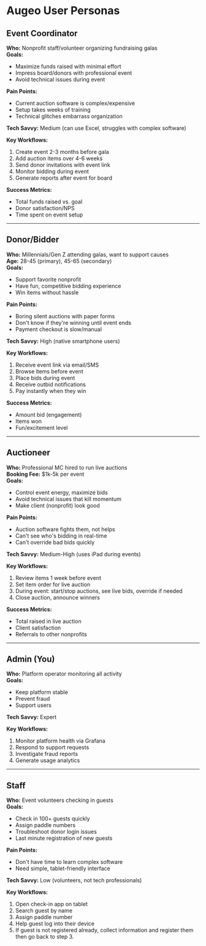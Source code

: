 # Augeo User Personas

## Event Coordinator
**Who:** Nonprofit staff/volunteer organizing fundraising galas  
**Goals:**
- Maximize funds raised with minimal effort
- Impress board/donors with professional event
- Avoid technical issues during event

**Pain Points:**
- Current auction software is complex/expensive
- Setup takes weeks of training
- Technical glitches embarrass organization

**Tech Savvy:** Medium (can use Excel, struggles with complex software)

**Key Workflows:**
1. Create event 2-3 months before gala
2. Add auction items over 4-6 weeks
3. Send donor invitations with event link
4. Monitor bidding during event
5. Generate reports after event for board

**Success Metrics:**
- Total funds raised vs. goal
- Donor satisfaction/NPS
- Time spent on event setup

---

## Donor/Bidder
**Who:** Millennials/Gen Z attending galas, want to support causes  
**Age:** 28-45 (primary), 45-65 (secondary)  
**Goals:**
- Support favorite nonprofit
- Have fun, competitive bidding experience
- Win items without hassle

**Pain Points:**
- Boring silent auctions with paper forms
- Don't know if they're winning until event ends
- Payment checkout is slow/manual

**Tech Savvy:** High (native smartphone users)

**Key Workflows:**
1. Receive event link via email/SMS
2. Browse items before event
3. Place bids during event
4. Receive outbid notifications
5. Pay instantly when they win

**Success Metrics:**
- Amount bid (engagement)
- Items won
- Fun/excitement level

---

## Auctioneer
**Who:** Professional MC hired to run live auctions  
**Booking Fee:** $1k-5k per event  
**Goals:**
- Control event energy, maximize bids
- Avoid technical issues that kill momentum
- Make client (nonprofit) look good

**Pain Points:**
- Auction software fights them, not helps
- Can't see who's bidding in real-time
- Can't override bad bids quickly

**Tech Savvy:** Medium-High (uses iPad during events)

**Key Workflows:**
1. Review items 1 week before event
2. Set item order for live auction
3. During event: start/stop auctions, see live bids, override if needed
4. Close auction, announce winners

**Success Metrics:**
- Total raised in live auction
- Client satisfaction
- Referrals to other nonprofits

---

## Admin (You)
**Who:** Platform operator monitoring all activity  
**Goals:**
- Keep platform stable
- Prevent fraud
- Support users

**Tech Savvy:** Expert

**Key Workflows:**
1. Monitor platform health via Grafana
2. Respond to support requests
3. Investigate fraud reports
4. Generate usage analytics

---

## Staff
**Who:** Event volunteers checking in guests  
**Goals:**
- Check in 100+ guests quickly
- Assign paddle numbers
- Troubleshoot donor login issues
- Last minute registration of new guests

**Pain Points:**
- Don't have time to learn complex software
- Need simple, tablet-friendly interface

**Tech Savvy:** Low (volunteers, not tech professionals)

**Key Workflows:**
1. Open check-in app on tablet
2. Search guest by name
3. Assign paddle number
4. Help guest log into their device
5. If guest is not registered already, collect information and register them then go back to step 3.
